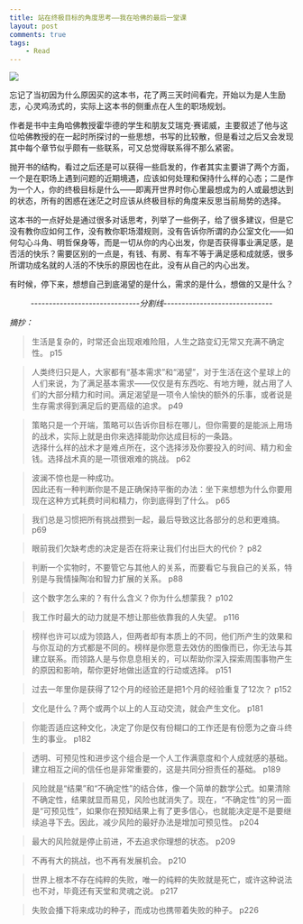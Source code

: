 ```yaml
--- 
title: 站在终极目标的角度思考——我在哈佛的最后一堂课
layout: post
comments: true
tags: 
    - Read
---
```

![](/img/2014/11-27/1.jpg)

忘记了当初因为什么原因买的这本书，花了两三天时间看完，开始以为是人生励志，心灵鸡汤式的，实际上这本书的侧重点在人生的职场规划。

作者是书中主角哈佛教授霍华德的学生和朋友艾瑞克·赛诺威，主要叙述了他与这位哈佛教授的在一起时所探讨的一些思想，书写的比较散，但是看过之后又会发现其中每个章节似乎颇有一些联系，可又总觉得联系得不那么紧密。

抛开书的结构，看过之后还是可以获得一些启发的，作者其实主要讲了两个方面，一个是在职场上遇到问题的近期境遇，应该如何处理和保持什么样的心态；二是作为一个人，你的终极目标是什么——即离开世界时你心里最想成为的人或最想达到的状态，所有的困惑在迷茫之时应该从终极目标的角度来反思当前局势的选择。

这本书的一点好处是通过很多对话思考，列举了一些例子，给了很多建议，但是它没有教你应如何工作，没有教你职场潜规则，没有告诉你所谓的办公室文化——如何勾心斗角、明哲保身等，而是一切从你的内心出发，你是否获得事业满足感，是否活的快乐？需要区别的一点是，有钱、有房、有车不等于满足感和成就感，很多所谓功成名就的人活的不快乐的原因也在此，没有从自己的内心出发。

有时候，停下来，想想自己到底渴望的是什么，需求的是什么，想做的又是什么？

*<center>------------------------------分割线------------------------------</center>*

*摘抄：*

>生活是复杂的，时常还会出现艰难险阻，人生之路变幻无常又充满不确定性。     p15

>人类终归只是人，大家都有“基本需求”和“渴望”，对于生活在这个星球上的人们来说，为了满足基本需求——仅仅是有东西吃、有地方睡，就占用了人们的大部分精力和时间。满足渴望是一项令人愉快的额外的乐事，或者说是生存需求得到满足后的更高级的追求。     p49

>策略只是一个开端，策略可以告诉你目标在哪儿，但你需要的是能派上用场的战术，实际上就是由你来选择能助你达成目标的一条路。  
选择什么样的战术才是难点所在，这个选择涉及你要投入的时间、精力和金钱。选择战术真的是一项很艰难的挑战。     p62

>波澜不惊也是一种成功。  
因此还有一种判断你是不是正确保持平衡的办法：坐下来想想为什么你要用现在这种方式耗费时间和精力，你到底得到了什么。     p65

>我们总是习惯把所有挑战攒到一起，最后导致这比各部分的总和更难搞。     p69

>眼前我们欠缺考虑的决定是否在将来让我们付出巨大的代价？     p82

>判断一个实物时，不要管它与其他人的关系，而要看它与我自己的关系，特别是与我情操陶冶和智力扩展的关系。     p88

>这个数字怎么来的？有什么含义？你为什么想蒙我？     p102

>我工作时最大的动力就是不想让那些依靠我的人失望。     p116

>榜样也许可以成为领路人，但两者却有本质上的不同，他们所产生的效果和与你互动的方式都是不同的。榜样是你愿意去效仿的图像而已，你无法与其建立联系。而领路人是与你息息相关的，可以帮助你深入探索周围事物产生的原因和影响，帮你更好地做出适宜的行动或选择。     p151

>过去一年里你是获得了12个月的经验还是把1个月的经验重复了12次？     p152

>文化是什么？两个或两个以上的人互动交流，就会产生文化。     p181

>你能否适应这种文化，决定了你是仅有份糊口的工作还是有份愿为之奋斗终生的事业。     p182

>透明、可预见性和进步这个组合是一个人工作满意度和个人成就感的基础。建立相互之间的信任也是非常重要的，这是共同分担责任的基础。     p189

>风险就是“结果”和“不确定性”的结合体，像一个简单的数学公式。如果清除不确定性，结果就显而易见，风险也就消失了。现在，“不确定性”的另一面是“可预见性”，如果你在预知结果上有了更多信心，也就能决定是不是要继续追寻下去。因此，减少风险的最好办法是增加可预见性。     p204

>最大的风险就是停止前进，不去追求你理想的状态。     p209

>不再有大的挑战，也不再有发展机会。     p210

>世界上根本不存在纯粹的失败，唯一的纯粹的失败就是死亡，或许这种说法也不对，毕竟还有天堂和灵魂之说。   p217

>失败会播下将来成功的种子，而成功也携带着失败的种子。     p226





